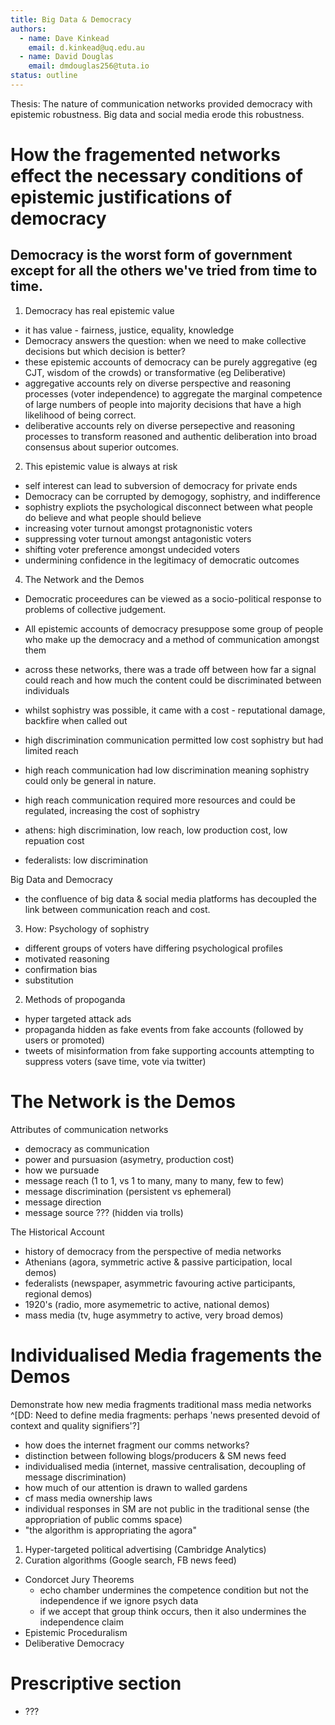 ```yaml
---
title: Big Data & Democracy
authors: 
  - name: Dave Kinkead
    email: d.kinkead@uq.edu.au
  - name: David Douglas
    email: dmdouglas256@tuta.io
status: outline
---
```


Thesis: The nature of communication networks provided democracy with epistemic robustness.  Big data and social media erode this robustness.





# How the fragemented networks effect the necessary conditions of epistemic justifications of democracy


## Democracy is the worst form of government except for all the others we've tried from time to time.

1. Democracy has real epistemic value

  - it has value - fairness, justice, equality, knowledge
  - Democracy answers the question: when we need to make collective decisions but which decision is better?
  - these epistemic accounts of democracy can be purely aggregative (eg CJT, wisdom of the crowds) or transformative (eg Deliberative)
  - aggregative accounts rely on diverse perspective and reasoning processes (voter independence) to aggregate the marginal competence of large numbers of people into majority decisions that have a high likelihood of being correct. 
  - deliberative accounts rely on diverse persepective and reasoning processes to transform reasoned and authentic deliberation into broad consensus about superior outcomes.


2. This epistemic value is always at risk

  - self interest can lead to subversion of democracy for private ends
  - Democracy can be corrupted by demogogy, sophistry, and indifference
  - sophistry expliots the psychological disconnect between what people do believe and what people should believe
  - increasing voter turnout amongst protagnonistic voters
  - suppressing voter turnout amongst antagonistic voters
  - shifting voter preference amongst undecided voters
  - undermining confidence in the legitimacy of democratic outcomes


4. The Network and the Demos 

  - Democratic proceedures can be viewed as a socio-political response to problems of collective judgement.
  - All epistemic accounts of democracy presuppose some group of people who make up the democracy and a method of communication amongst them
  - across these networks, there was a trade off between how far a signal could reach and how much the content could be discriminated between individuals
  - whilst sophistry was possible, it came with a cost - reputational damage, backfire when called out
  - high discrimination communication permitted low cost sophistry but had limited reach
  - high reach communication had low discrimination meaning sophistry could only be general in nature.
  - high reach communication required more resources and could be regulated, increasing the cost of sophistry


  - athens: high discrimination, low reach, low production cost, low repuation cost
  - federalists: low discrimination

Big Data and Democracy

  - the confluence of big data & social media platforms has decoupled the link between communication reach and cost.



3. How: Psychology of sophistry

  - different groups of voters have differing psychological profiles
  - motivated reasoning
  - confirmation bias
  - substitution 



2. Methods of propoganda

  - hyper targeted attack ads
  - propaganda hidden as fake events from fake accounts (followed by users or promoted)
  - tweets of misinformation from fake supporting accounts attempting to suppress voters (save time, vote via twitter) 





# The Network is the Demos


Attributes of communication networks

  - democracy as communication
  - power and pursuasion (asymetry, production cost)
  - how we pursuade
  - message reach (1 to 1, vs 1 to many, many to many, few to few)
  - message discrimination (persistent vs ephemeral)
  - message direction
  - message source ??? (hidden via trolls)


The Historical Account

  - history of democracy from the perspective of media networks
  - Athenians (agora, symmetric active & passive participation, local demos)
  - federalists (newspaper, asymmetric favouring active participants, regional demos)
  - 1920's (radio, more asymemetric to active, national demos)
  - mass media (tv, huge asymmetry to active, very broad demos)


# Individualised Media fragements the Demos

Demonstrate how new media fragments traditional mass media networks
^[DD: Need to define media fragments: perhaps 'news presented devoid of context and quality signifiers'?]

  - how does the internet fragment our comms networks?
  - distinction between following blogs/producers & SM news feed
  - individualised media (internet, massive centralisation, decoupling of message discrimination)
  - how much of our attention is drawn to walled gardens
  - cf mass media ownership laws
  - individual responses in SM are not public in the traditional sense (the appropriation of public comms space)
  - "the algorithm is appropriating the agora"




  1. Hyper-targeted political advertising (Cambridge Analytics)
  2. Curation algorithms (Google search, FB news feed)

  - Condorcet Jury Theorems
    - echo chamber undermines the competence condition but not the independence if we ignore psych data 
    - if we accept that group think occurs, then it also undermines the independence claim
  - Epistemic Proceduralism
  - Deliberative Democracy


# Prescriptive section

  - ???
